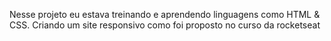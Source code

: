 Nesse projeto eu estava treinando e aprendendo linguagens como HTML & CSS.
Criando um site responsivo como foi proposto no curso da rocketseat
